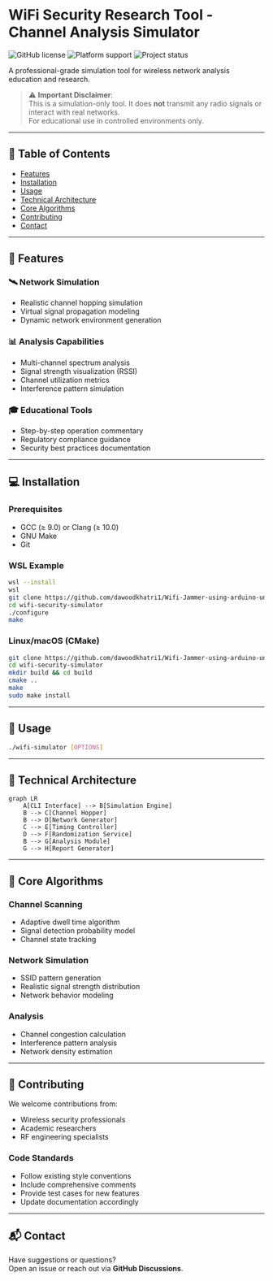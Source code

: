 # WiFi Security Research Tool - Channel Analysis Simulator

![GitHub license](https://img.shields.io/badge/License-Educational_Use_Only-blue)
![Platform support](https://img.shields.io/badge/Platform-Linux%20%7C%20macOS%20%7C%20WSL-blueviolet)
![Project status](https://img.shields.io/badge/Status-Active%20Development-brightgreen)

A professional-grade simulation tool for wireless network analysis education and research.

> ⚠️ **Important Disclaimer**:  
> This is a simulation-only tool. It does **not** transmit any radio signals or interact with real networks.  
> For educational use in controlled environments only.

---

## 📑 Table of Contents

- [Features](#-features)
- [Installation](#-installation)
- [Usage](#-usage)
- [Technical Architecture](#-technical-architecture)
- [Core Algorithms](#core-algorithms)
- [Contributing](#-contributing)
- [Contact](#-contact)

---

## 🌟 Features

### 🛰️ Network Simulation
- Realistic channel hopping simulation
- Virtual signal propagation modeling
- Dynamic network environment generation

### 📊 Analysis Capabilities
- Multi-channel spectrum analysis
- Signal strength visualization (RSSI)
- Channel utilization metrics
- Interference pattern simulation

### 🎓 Educational Tools
- Step-by-step operation commentary
- Regulatory compliance guidance
- Security best practices documentation

---

## 💻 Installation

### Prerequisites

- GCC (≥ 9.0) or Clang (≥ 10.0)
- GNU Make
- Git

### WSL Example

```bash
wsl --install
wsl
git clone https://github.com/dawoodkhatri1/Wifi-Jammer-using-arduino-uno.git
cd wifi-security-simulator
./configure
make
```

### Linux/macOS (CMake)

```bash
git clone https://github.com/dawoodkhatri1/Wifi-Jammer-using-arduino-uno.git
cd wifi-security-simulator
mkdir build && cd build
cmake ..
make
sudo make install
```

---

## 🚀 Usage

```bash
./wifi-simulator [OPTIONS]
```

---

## 🧠 Technical Architecture

```mermaid
graph LR
    A[CLI Interface] --> B[Simulation Engine]
    B --> C[Channel Hopper]
    B --> D[Network Generator]
    C --> E[Timing Controller]
    D --> F[Randomization Service]
    B --> G[Analysis Module]
    G --> H[Report Generator]
```

---

## 🧬 Core Algorithms

### Channel Scanning
- Adaptive dwell time algorithm  
- Signal detection probability model  
- Channel state tracking

### Network Simulation
- SSID pattern generation  
- Realistic signal strength distribution  
- Network behavior modeling

### Analysis
- Channel congestion calculation  
- Interference pattern analysis  
- Network density estimation

---

## 🤝 Contributing

We welcome contributions from:

- Wireless security professionals  
- Academic researchers  
- RF engineering specialists

### Code Standards

- Follow existing style conventions  
- Include comprehensive comments  
- Provide test cases for new features  
- Update documentation accordingly

---

## 📬 Contact

Have suggestions or questions?  
Open an issue or reach out via **GitHub Discussions**.
